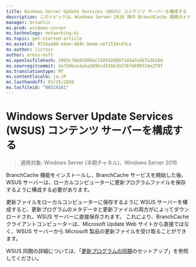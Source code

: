 ```yaml
---
title: Windows Server Update Services (WSUS) コンテンツ サーバーを構成する
description: このトピックは、Windows Server 2016 用の BranchCache 展開ガイドに含まれています。これは、ブランチオフィスでの WAN 帯域幅の使用を最適化するために、分散キャッシュモードとホスト型キャッシュモードで BranchCache を展開する方法を示しています。
manager: brianlic
ms.prod: windows-server
ms.technology: networking-bc
ms.topic: get-started-article
ms.assetid: 9724aa8d-e4ae-404c-bee6-cef1534cd3ca
ms.author: lizross
author: eross-msft
ms.openlocfilehash: 2993c78e85609ac720fd208971dda7ed67a3610d
ms.sourcegitcommit: da7b9bce1eba369bcd156639276f6899714e279f
ms.translationtype: MT
ms.contentlocale: ja-JP
ms.lasthandoff: 03/26/2020
ms.locfileid: "80319161"
---
```

# <a name="configure-windows-server-update-services-wsus-content-servers"></a>Windows Server Update Services (WSUS) コンテンツ サーバーを構成する

>適用対象: Windows Server (半期チャネル)、Windows Server 2016

BranchCache 機能をインストールし、BranchCache サービスを開始した後、WSUS サーバーは、ローカルコンピューターに更新プログラムファイルを保存するように構成する必要があります。 

更新ファイルをローカルコンピューターに保存するように WSUS サーバーを構成すると、更新プログラムのメタデータと更新ファイルの両方がによってダウンロードされ、WSUS サーバーに直接保存されます。 これにより、BranchCache クライアントコンピューターは、Microsoft Update Web サイトから直接ではなく、WSUS サーバーから Microsoft 製品の更新ファイルを受け取ることができます。  
  
WSUS 同期の詳細については、「[更新プログラムの同期](https://technet.microsoft.com/library/mt612311.aspx)のセットアップ」を参照してください。  